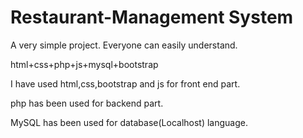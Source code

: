 # Restaurant-Management System
A very simple project. Everyone can easily understand.

html+css+php+js+mysql+bootstrap

I have used html,css,bootstrap and js for front end part.

php has been used for backend part.

MySQL has been used for database(Localhost) language.
